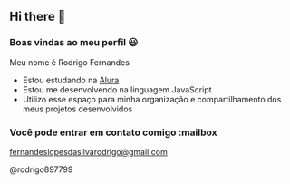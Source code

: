 ## Hi there 👋


### Boas vindas ao meu perfil 😃 


Meu nome é Rodrigo Fernandes 

- Estou estudando na [Alura](https//:alura.com)
- Estou me desenvolvendo na linguagem JavaScript
- Utilizo esse espaço para minha organização e compartilhamento dos meus projetos desenvolvidos


### Você pode entrar em contato comigo :mailbox

fernandeslopesdasilvarodrigo@gmail.com

@rodrigo897799

